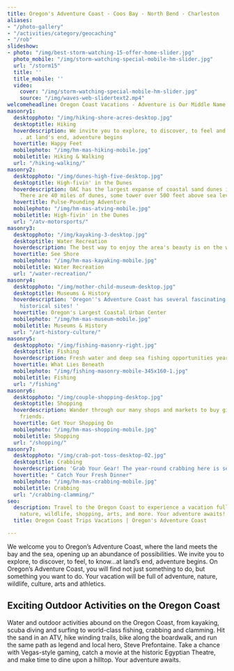 ```yaml
---
title: Oregon's Adventure Coast - Coos Bay - North Bend - Charleston
aliases:
- "/photo-gallery"
- "/activities/category/geocaching"
- "/rob"
slideshow:
- photo: "/img/best-storm-watching-15-offer-home-slider.jpg"
  photo_mobile: "/img/storm-watching-special-mobile-hm-slider.jpg"
  url: "/storm15"
  title: ''
  title_mobile: ''
  video:
    cover: "/img/storm-watching-special-mobile-hm-slider.jpg"
    source: "/img/waves-web-slidertext2.mp4"
welcomeheadline: Oregon Coast Vacations - Adventure is Our Middle Name
masonry1:
  desktopphoto: "/img/hiking-shore-acres-desktop.jpg"
  desktoptitle: Hiking
  hoverdescription: We invite you to explore, to discover, to feel and to know . .
    . at land's end, adventure begins
  hovertitle: Happy Feet
  mobilephoto: "/img/hm-mas-hiking-mobile.jpg"
  mobiletitle: Hiking & Walking
  url: "/hiking-walking/"
masonry2:
  desktopphoto: "/img/dunes-high-five-desktop.jpg"
  desktoptitle: High-fivin' in the Dunes
  hoverdescription: OAC has the largest expanse of coastal sand dunes in North America.
    There are 40 miles of dunes, some tower over 500 feet above sea level.
  hovertitle: Pulse-Pounding Adventure
  mobilephoto: "/img/hm-mas-atving-mobile.jpg"
  mobiletitle: High-fivin' in the Dunes
  url: "/atv-motorsports/"
masonry3:
  desktopphoto: "/img/kayaking-3-desktop.jpg"
  desktoptitle: Water Recreation
  hoverdescription: The best way to enjoy the area's beauty is on the water.
  hovertitle: See Shore
  mobilephoto: "/img/hm-mas-kayaking-mobile.jpg"
  mobiletitle: Water Recreation
  url: "/water-recreation/"
masonry4:
  desktopphoto: "/img/mother-child-museum-desktop.jpg"
  desktoptitle: Museums & History
  hoverdescription: 'Oregon''s Adventure Coast has several fascinating museums and
    historical sites! '
  hovertitle: Oregon's Largest Coastal Urban Center
  mobilephoto: "/img/hm-mas-museum-mobile.jpg"
  mobiletitle: Museums & History
  url: "/art-history-culture/"
masonry5:
  desktopphoto: "/img/fishing-masonry-right.jpg"
  desktoptitle: Fishing
  hoverdescription: Fresh water and deep sea fishing opportunities year 'round.
  hovertitle: What Lies Beneath
  mobilephoto: "/img/fishing-masonry-mobile-345x160-1.jpg"
  mobiletitle: Fishing
  url: "/fishing"
masonry6:
  desktopphoto: "/img/couple-shopping-desktop.jpg"
  desktoptitle: Shopping
  hoverdescription: Wander through our many shops and markets to buy gifts for your
    friends.
  hovertitle: Get Your Shopping On
  mobilephoto: "/img/hm-mas-shopping-mobile.jpg"
  mobiletitle: Shopping
  url: "/shopping/"
masonry7:
  desktopphoto: "/img/crab-pot-toss-desktop-02.jpg"
  desktoptitle: Crabbing
  hoverdescription: 'Grab Your Gear! The year-round crabbing here is second to none.  '
  hovertitle: " Catch Your Fresh Dinner"
  mobilephoto: "/img/hm-mas-crabbing-mobile.jpg"
  mobiletitle: Crabbing
  url: "/crabbing-clamming/"
seo:
  description: Travel to the Oregon Coast to experience a vacation full of adventure,
    nature, wildlife, shopping, arts, and more. Your adventure awaits!
  title: Oregon Coast Trips Vacations | Oregon's Adventure Coast

---
```

We welcome you to Oregon’s Adventure Coast, where the land meets the bay and the sea, opening up an abundance of possibilities. We invite you to explore, to discover, to feel, to know…at land’s end, adventure begins. On Oregon’s Adventure Coast, you will find not just something to do, but something you want to do. Your vacation will be full of adventure, nature, wildlife, culture, arts and athletics.

## Exciting Outdoor Activities on the Oregon Coast

Water and outdoor activities abound on the Oregon Coast, from kayaking, scuba diving and surfing to world-class fishing, crabbing and clamming. Hit the sand in an ATV, hike winding trails, bike along the boardwalk, and run the same path as legend and local hero, Steve Prefontaine. Take a chance with Vegas-style gaming, catch a movie at the historic Egyptian Theatre, and make time to dine upon a hilltop. Your adventure awaits.